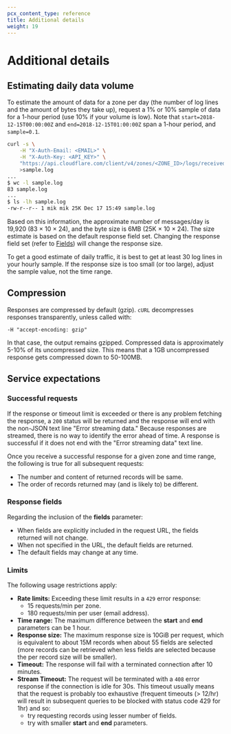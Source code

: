 ```yaml
---
pcx_content_type: reference
title: Additional details
weight: 19
---
```


# Additional details

## Estimating daily data volume

To estimate the amount of data for a zone per day (the number of log lines and the amount of bytes they take up), request a 1% or 10% sample of data for a 1-hour period (use 10% if your volume is low). Note that `start=2018-12-15T00:00:00Z` and `end=2018-12-15T01:00:00Z` span a 1-hour period, and `sample=0.1`.

```bash
curl -s \
    -H "X-Auth-Email: <EMAIL>" \
    -H "X-Auth-Key: <API_KEY>" \
    "https://api.cloudflare.com/client/v4/zones/<ZONE_ID>/logs/received?start=2018-12-15T00:00:00Z&end=2018-12-15T01:00:00Z&sample=0.1" \
    >sample.log
...
$ wc -l sample.log
83 sample.log
...
$ ls -lh sample.log
-rw-r--r-- 1 mik mik 25K Dec 17 15:49 sample.log
```

Based on this information, the approximate number of messages/day is 19,920 (83 × 10 × 24), and the byte size is 6MB (25K × 10 × 24). The size estimate is based on the default response field set. Changing the response field set (refer to [Fields](/logs/logpull/requesting-logs/#fields)) will change the response size.

To get a good estimate of daily traffic, it is best to get at least 30 log lines in your hourly sample. If the response size is too small (or too large), adjust the sample value, not the time range.

## Compression

Responses are compressed by default (gzip). `cURL` decompresses responses transparently, unless called with:

`-H "accept-encoding: gzip"`

In that case, the output remains gzipped. Compressed data is approximately 5-10% of its uncompressed size. This means that a 1GB uncompressed response gets compressed down to 50-100MB.

## Service expectations

### Successful requests

If the response or timeout limit is exceeded or there is any problem fetching the response, a `200` status will be returned and the response will end with the non-JSON text line "Error streaming data." Because responses are streamed, there is no way to identify the error ahead of time. A response is successful if it does not end with the "Error streaming data" text line.

Once you receive a successful response for a given zone and time range, the following is true for all subsequent requests:

- The number and content of returned records will be same.
- The order of records returned may (and is likely to) be different.

### Response fields

Regarding the inclusion of the **fields** parameter:

- When fields are explicitly included in the request URL, the fields returned will not change.
- When not specified in the URL, the default fields are returned.
- The default fields may change at any time.

### Limits

The following usage restrictions apply:

- **Rate limits:** Exceeding these limit results in a `429` error response:
  - 15 requests/min per zone.
  - 180 requests/min per user (email address).
- **Time range:** The maximum difference between the **start** and **end** parameters can be 1 hour.
- **Response size:** The maximum response size is 10GiB per request, which is equivalent to about 15M records when about 55 fields are selected (more records can be retrieved when less fields are selected because the per record size will be smaller).
- **Timeout:** The response will fail with a terminated connection after 10 minutes.
- **Stream Timeout:** The request will be terminated with a `408` error response if the connection is idle for 30s. This timeout usually means that the request is probably too exhaustive (frequent timeouts (> 12/hr) will result in subsequent queries to be blocked with status code 429 for 1hr) and so:
  - try requesting records using lesser number of fields.
  - try with smaller **start** and **end** parameters.
